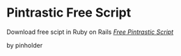 # Pintrastic Free Script 

Download free scipt in Ruby on Rails
[*Free Pintrastic Script*](https://github.com/pinholder/pinteresting)


by pinholder